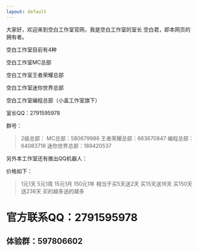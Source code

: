 ```yaml
---
layout: default
---
```


大家好，欢迎来到空白工作室官网，我是空白工作室的室长 空白君，即本网页的拥有者。

空白工作室目前有4种

空白工作室MC总部

空白工作室王者荣耀总部

空白工作室迷你世界总部

空白工作室编程总部（小盖工作室旗下）

室长QQ：2791595978

群号：
>2级总部：
>MC总部：580679986
>王者荣耀总部：663670847
>编程总部：64083718
>迷你世界总部：189420537



另外本工作室还有推出QQ机器人：

价格如下：
>1元1天
>5元1周
>15元1月
>150元1年
>相当于买5天送2天 买15天送16天 买150天送236天
>买的越多送的越多

# 官方联系QQ：2791595978

## 体验群：597806602
